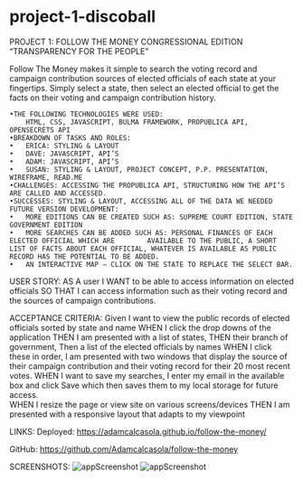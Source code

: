 # project-1-discoball
PROJECT 1:
FOLLOW THE MONEY
CONGRESSIONAL EDITION
“TRANSPARENCY FOR THE PEOPLE”


Follow The Money makes it simple to search the voting record and campaign contribution sources of elected officials of each state at your fingertips. 
Simply select a state, then select an elected official to get the facts on their voting and campaign contribution history.  

    •THE FOLLOWING TECHNOLOGIES WERE USED: 
        HTML, CSS, JAVASCRIPT, BULMA FRAMEWORK, PROPUBLICA API,   OPENSECRETS API
    •BREAKDOWN OF TASKS AND ROLES: 
    •   ERICA: STYLING & LAYOUT
    •   DAVE: JAVASCRIPT, API’S
    •   ADAM: JAVASCRIPT, API’S
    •   SUSAN: STYLING & LAYOUT, PROJECT CONCEPT, P.P. PRESENTATION, WIREFRAME, READ.ME
    •CHALLENGES: ACCESSING THE PROPUBLICA API, STRUCTURING HOW THE API’S ARE CALLED AND ACCESSED.  
    •SUCCESSES: STYLING & LAYOUT, ACCESSING ALL OF THE DATA WE NEEDED  
    FUTURE VERSION DEVELOPMENT:
    •   MORE EDITIONS CAN BE CREATED SUCH AS: SUPREME COURT EDITION, STATE GOVERNMENT EDITION
    •   MORE SEARCHES CAN BE ADDED SUCH AS: PERSONAL FINANCES OF EACH ELECTED OFFICIAL WHICH ARE        AVAILABLE TO THE PUBLIC, A SHORT LIST OF FACTS ABOUT EACH OFFICIAL, WHATEVER IS AVAILABLE AS PUBLIC RECORD HAS THE POTENTIAL TO BE ADDED.
    •   AN INTERACTIVE MAP – CLICK ON THE STATE TO REPLACE THE SELECT BAR.


USER STORY: 
AS A user 
I WANT to be able to access information on elected officials 
SO THAT I can access information such as their voting record and the sources of campaign contributions. 

ACCEPTANCE CRITERIA:
Given I want to view the public records of elected officials sorted by state and name
WHEN I click the drop downs of the application 
THEN I am presented with a list of states, 
THEN their branch of government,
Then a list of the elected officials by names
WHEN I click these in order, I am presented with two windows that display the source of their campaign contribution and their voting record for their 20 most recent votes. 
WHEN I want to save my searches, I enter my email in the available box and click Save which then saves them to my local storage for future access.  
WHEN I resize the page or view site on various screens/devices
THEN I am presented with a responsive layout that adapts to my viewpoint

LINKS:
Deployed:  https://adamcalcasola.github.io/follow-the-money/ 

GitHub:    https://github.com/Adamcalcasola/follow-the-money 

 
SCREENSHOTS:
![appScreenshot](./images/FollowTheMoney\1.png)
![appScreenshot](./images/FollowTheMoney\2.png)

